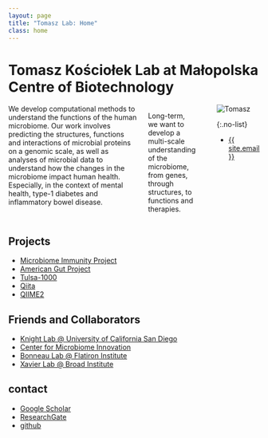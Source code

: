 ```yaml
---
layout: page
title: "Tomasz Lab: Home"
class: home
---
```


# Tomasz Kościołek Lab at Małopolska Centre of Biotechnology

<div class="columns" markdown="1">
We develop computational methods to understand the functions of the human microbiome.
Our work involves predicting the structures, functions and interactions of microbial proteins on a genomic scale, as well as analyses of microbial data to understand how the changes in the microbiome impact human health. Especially, in the context of mental health, type-1 diabetes and inflammatory bowel disease.

Long-term, we want to develop a multi-scale understanding of the microbiome, from genes, through structures, to functions and therapies.
<div class="intro" markdown="1">

</div>

<div class="me" markdown="1">
<img src="{{ '/images/tomasz_photo.jpg' | absolute_url }}" alt="Tomasz">

{:.no-list}
* <a href="mailto:{{ site.email }}">{{ site.email }}</a>
</div>

</div>

## Projects

- [Microbiome Immunity Project](https://www.worldcommunitygrid.org/research/mip1/overview.do)
- [American Gut Project](http://americangut.org)
- [Tulsa-1000](http://www.laureateinstitute.org/current-events/tulsa-1000-longitudinal-study)
- [Qiita](https://qiita.ucsd.edu)
- [QIIME2](https://qiime2.org)

## Friends and Collaborators

- [Knight Lab @ University of California San Diego](https://knightlab.ucsd.edu)
- [Center for Microbiome Innovation](http://cmi.ucsd.edu)
- [Bonneau Lab @ Flatiron Institute](https://www.simonsfoundation.org/team/richard-bonneau/)
- [Xavier Lab @ Broad Institute](https://www.broadinstitute.org/xavier-lab)

## contact

- [Google Scholar](https://scholar.google.pl/citations?user=1Mi0KMMAAAAJ&hl=en)
- [ResearchGate](https://www.researchgate.net/profile/Tomasz_Kosciolek)
- [github](https://github.com/tkosciol)
